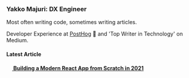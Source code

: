 ### Yakko Majuri: DX Engineer

Most often writing code, sometimes writing articles.

Developer Experience at [PostHog](https://github.com/PostHog/posthog) 🦔 and 'Top Writer in Technology' on Medium. 

#### Latest Article

<h4>
    <img src='https://github.com/yakkomajuri/react-from-scratch/raw/main/readme-assets/react.svg' width=15 style='display: inline-block' /><a href='https://github.com/yakkomajuri/react-from-scratch#readme'>
 Building a Modern React App from Scratch in 2021</a>
</h4>



<!--

* [A Step-By-Step Guide To Building a Trading Bot In Any Programming Language](https://medium.com/@yakko.majuri/a-step-by-step-guide-to-building-a-trading-bot-in-any-programming-language-d202ffe91569?source=friends_link&sk=3e9d065618093a1ee97bd438ca1cfe6e)
* [Git Deep Dive: Learn The Internals Of Git By Hacking A Website](https://levelup.gitconnected.com/learning-the-internals-of-git-by-hacking-websites-c70c59303b12?source=friends_link&sk=ae9b4795572ca43136d0e80ea3938f4c)
* [A Python Substitute? I Tried Out the Best Programming Language You’ve Never Heard Of](https://medium.com/better-programming/a-python-substitute-i-tried-out-the-best-programming-language-youve-never-heard-of-9e29cd1893c0?source=friends_link&sk=61b12cfd6456f992013ba61e710efc72)
* [Sick of Using Javascript for the Web? Use Browser Python Instead](https://medium.com/swlh/sick-of-javascript-just-use-browser-python-4b9679efe08b?source=friends_link&sk=40e664d45bfea34d35189c32cd5d0a51)
* [Build Your Own Adblocker In Under 100 Lines Of Code](https://levelup.gitconnected.com/building-your-own-adblocker-in-literally-10-minutes-1eec093b04cd?source=friends_link&sk=cd49e44cfa05b257ad36aeb4065dc9bb)

![GitHub Stats](https://github-readme-stats.vercel.app/api?username=yakkomajuri&show_icons=true&count_private=true&theme=dracula)

Or my latest research paper:

**Overcoming Economic Stagnation in Low-Income Communities with Programmable Money**

* [Original Version](https://github.com/yakkomajuri/yakkomajuri/blob/master/localcurrency.pdf) (Presented at the European Central Bank)
* [Publication on the Journal of Risk Finance](https://www.emerald.com/insight/content/doi/10.1108/JRF-08-2019-0145/full/html) (Shortened Version) 

-->

